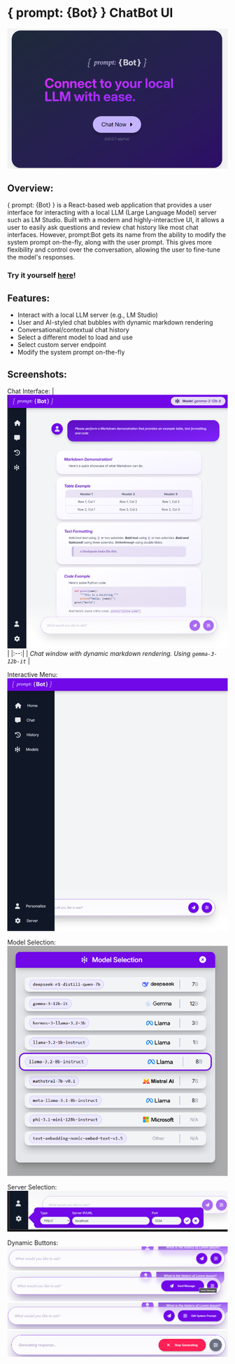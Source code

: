 # { prompt: {Bot} } ChatBot UI

[![prompt:BOT](docs/cta.png)](https://cmorman89.github.io/local-ai-chatbot)

## Overview:

{ prompt: {Bot} } is a React-based web application that provides a user interface for interacting with a local LLM (Large Language Model) server such as LM Studio. Built with a modern and highly-interactive UI, it allows a user to easily ask questions and review chat history like most chat interfaces. However, prompt:Bot gets its name from the ability to modify the system prompt on-the-fly, along with the user prompt. This gives more flexibility and control over the conversation, allowing the user to fine-tune the model's responses.

### Try it yourself [here](https://cmorman89.github.io/local-ai-chatbot)!

## Features:

- Interact with a local LLM server (e.g., LM Studio)
- User and AI-styled chat bubbles with dynamic markdown rendering
- Conversational/contextual chat history
- Select a different model to load and use
- Select custom server endpoint
- Modify the system prompt on-the-fly


## Screenshots:

Chat Interface:
| ![Chat Window](docs/chat_window.png) |
|:--:|
| _Chat window with dynamic markdown rendering. Using `gemma-3-12b-it`_ |

Interactive Menu:
![Sidebar Menu](docs/menu.png)

Model Selection:
![Model Selection Menu](docs/models.png)

Server Selection:
![Server Selection Menu](docs/server.png)

Dynamic Buttons:
![Chat window with no buttons activated](docs/chat_input.png)
![Chat window with send button actiavted](docs/send_msg.png)
![Chat window with edit system prompt button activated](docs/edit_prompt.png)
![Chat window with cancel button](docs/cancel.png)

